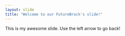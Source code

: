 ```yaml
---
layout: slide
title: "Welcome to our FutureBrock's slide!"
---
```

This is my awesome slide.
Use the left arrow to go back!